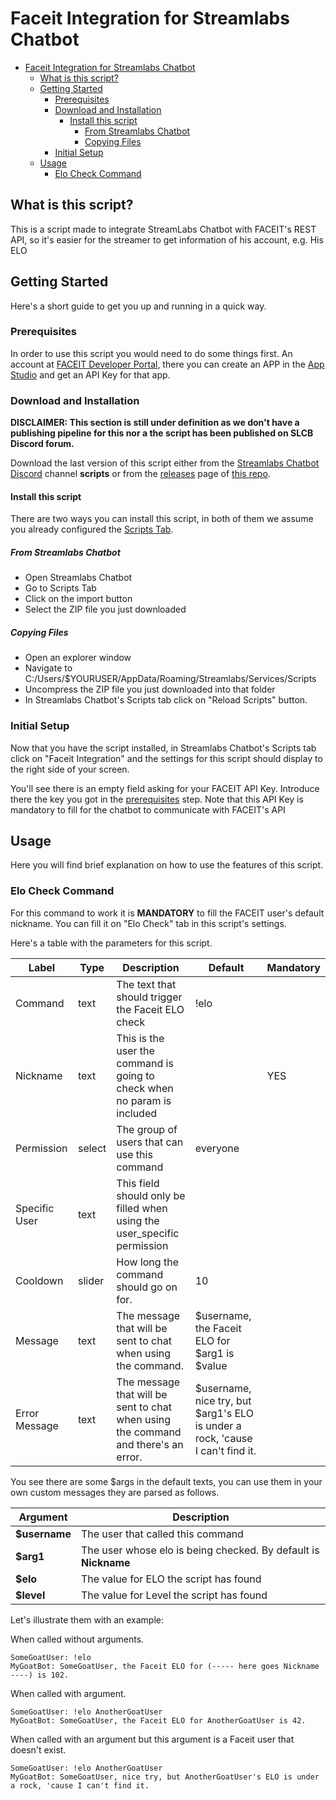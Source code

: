 # Faceit Integration for Streamlabs Chatbot

- [Faceit Integration for Streamlabs Chatbot](#faceit-integration-for-streamlabs-chatbot)
    * [What is this script?](#what-is-this-script)
    * [Getting Started](#getting-started)
        + [Prerequisites](#prerequisites)
        + [Download and Installation](#download-and-installation)
            - [Install this script](#install-this-script)
                * [From Streamlabs Chatbot](#from-streamlabs-chatbot)
                * [Copying Files](#copying-files)
        + [Initial Setup](#initial-setup)
    * [Usage](#usage)
        + [Elo Check Command](#elo-check-command)

## What is this script?

This is a script made to integrate StreamLabs Chatbot with FACEIT's REST API, so it's easier for the streamer to get
information of his account, e.g. His ELO

## Getting Started

Here's a short guide to get you up and running in a quick way.

### Prerequisites

In order to use this script you would need to do some things first. An account
at [FACEIT Developer Portal](https://developers.faceit.com/), there you can create an APP in
the [App Studio](https://developers.faceit.com/apps) and get an API Key for that app.

### Download and Installation

**DISCLAIMER: This section is still under definition as we don't have a publishing pipeline for this nor a the script
has been published on SLCB Discord forum.**

Download the last version of this script either from the [Streamlabs Chatbot Discord](https://discord.gg/xFcsxft)
channel **scripts** or from the [releases](https://github.com/fcarrascosa/StreamlabsChatbotFaceitIntegration/releases)
page of [this repo](https://github.com/fcarrascosa/StreamlabsChatbotFaceitIntegration).

#### Install this script

There are two ways you can install this script, in both of them we assume you already configured
the [Scripts Tab](https://streamlabs.com/content-hub/post/chatbot-scripts-desktop).

##### From Streamlabs Chatbot

- Open Streamlabs Chatbot
- Go to Scripts Tab
- Click on the import button
- Select the ZIP file you just downloaded

##### Copying Files

- Open an explorer window
- Navigate to C:/Users/$YOURUSER/AppData/Roaming/Streamlabs/Services/Scripts
- Uncompress the ZIP file you just downloaded into that folder
- In Streamlabs Chatbot's Scripts tab click on "Reload Scripts" button.

### Initial Setup

Now that you have the script installed, in Streamlabs Chatbot's Scripts tab click on "Faceit Integration" and the
settings for this script should display to the right side of your screen.

You'll see there is an empty field asking for your FACEIT API Key. Introduce there the key you got in
the [prerequisites](#prerequisites) step. Note that this API Key is mandatory to fill for the chatbot to communicate
with FACEIT's API

## Usage

Here you will find brief explanation on how to use the features of this script.

### Elo Check Command

For this command to work it is **MANDATORY** to fill the FACEIT user's default nickname. You can fill it on "Elo Check"
tab in this script's settings.

Here's a table with the parameters for this script.

| Label         | Type   | Description                                                                        | Default                                                                       | Mandatory |
| ------------- | ------ | ---------------------------------------------------------------------------------- | ----------------------------------------------------------------------------- | --------- |
| Command       | text   | The text that should trigger the Faceit ELO check                                  | !elo                                                                          |           |
| Nickname      | text   | This is the user the command is going to check when no param is included           |                                                                               | YES       |
| Permission    | select | The group of users that can use this command                                       | everyone                                                                      |           |
| Specific User | text   | This field should only be filled when using the user_specific permission           |                                                                               |           |
| Cooldown      | slider | How long the command should go on for.                                             | 10                                                                            |           |
| Message       | text   | The message that will be sent to chat when using the command.                      | $username, the Faceit ELO for $arg1 is $value                                 |           |
| Error Message | text   | The message that will be sent to chat when using the command and there's an error. | $username, nice try, but $arg1's ELO is under a rock, 'cause I can't find it. |           |

You see there are some $args in the default texts, you can use them in your own custom messages they are parsed as
follows.

| Argument      | Description                                                     |
| ------------- | --------------------------------------------------------------- |
| **$username** | The user that called this command                               |
| **$arg1**     | The user whose elo is being checked. By default is **Nickname** |
| **$elo**      | The value for ELO the script has found                          |
| **$level**    | The value for Level the script has found                        |

Let's illustrate them with an example:

When called without arguments.

```
SomeGoatUser: !elo
MyGoatBot: SomeGoatUser, the Faceit ELO for (----- here goes Nickname ----) is 102.
```

When called with argument.

```
SomeGoatUser: !elo AnotherGoatUser
MyGoatBot: SomeGoatUser, the Faceit ELO for AnotherGoatUser is 42.
```

When called with an argument but this argument is a Faceit user that doesn't exist.

```
SomeGoatUser: !elo AnotherGoatUser
MyGoatBot: SomeGoatUser, nice try, but AnotherGoatUser's ELO is under a rock, 'cause I can't find it.
```
